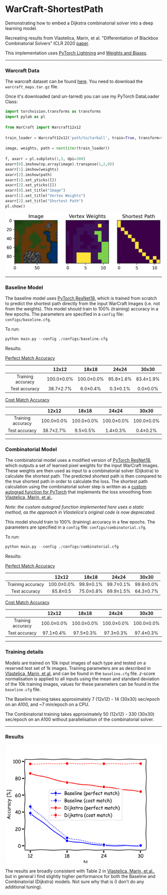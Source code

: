 # WarCraft-ShortestPath

Demonstrating how to embed a Dijkstra combinatorial solver into a deep learning model.

Recreating results from Vlastelica, Marin, et al. "Differentiation of Blackbox Combinatorial Solvers" ICLR 2020 [paper](https://arxiv.org/abs/1912.02175).

This implementation uses [PyTorch Lightning](https://lightning.ai/docs/pytorch/stable/) and [Weights and Biases](https://wandb.ai).

---
### Warcraft Data

The warcraft dataset can be found [here](https://edmond.mpg.de/dataset.xhtml?persistentId=doi:10.17617/3.YJCQ5S). You need to download the `warcraft_maps.tar.gz` file.

Once it's downloaded (and un-tarred) you can use my PyTorch DataLoader Class:

```python
import torchvision.transforms as transforms
import pylab as pl

from WarCraft import Warcraft12x12

train_loader = Warcraft12x12('path/to/tarball', train=True, transform=transforms.ToTensor())

image, weights, path = next(iter(train_loader))

f, axarr = pl.subplots(1,3, dpi=300)
axarr[0].imshow(np.array(image).transpose(1,2,0))
axarr[1].imshow(weights)
axarr[2].imshow(path)
axarr[1].set_yticks([])  
axarr[2].set_yticks([])  
axarr[0].set_title("Image")
axarr[1].set_title("Vertex Weights")
axarr[2].set_title("Shortest Path")
pl.show()

```

![alt text](https://github.com/as595/WarCraft-ShortestPath/blob/d49c465fab5691eadfd752be189cbd8b9e265ea7/figures/warcraft.png)

---
### Baseline Model

The baseline model uses [PyTorch ResNet18](https://pytorch.org/hub/pytorch_vision_resnet/), which is trained from scratch to predict the shortest path directly from the input WarCraft Images (i.e. not from the weights). This model should train to 100% (training) accuracy in a few epochs. The parameters are specified in a `config` file: `configs/baseline.cfg`. 

To run:

```python
python main.py --config ./configs/baseline.cfg
```

Results: 

<ins>Perfect Match Accuracy</ins>

|  | 12x12 | 18x18 | 24x24 | 30x30 |
| :---:   | :---: | :---: | :---: | :---: |
| Training accuracy | 100.0&pm;0.0%   | 100.0&pm;0.0%   | 95.8&pm;1.6%   | 83.4&pm;1.9%   |
| Test accuracy | 38.7&pm;2.7%   |  6.0&pm;0.4%  | 0.3&pm;0.1%   | 0.0&pm;0.0%   |

<ins>Cost Match Accuracy</ins>

|  | 12x12 | 18x18 | 24x24 | 30x30 |
| :---:   | :---: | :---: | :---: | :---: |
| Training accuracy | 100.0&pm;0.0%   | 100.0&pm;0.0%   | 100.0&pm;0.0%   | 100.0&pm;0.0%   |
| Test accuracy | 38.7&pm;2.7%   |  9.5&pm;0.5%  | 1.4&pm;0.3%   | 0.4&pm;0.2%   |

---
### Combinatorial Model

The combinatorial model uses a modified version of [PyTorch ResNet18](https://pytorch.org/hub/pytorch_vision_resnet/), which outputs a set of learned pixel weights for the input WarCraft Images. These weights are then used as input to a combinatorial solver (Dijkstra) to calculate the shortest path. The predicted shortest path is then compared to the true shortest path in order to calculate the loss. The shortest path calculation using the combinatorial solver step is written as a [custom autograd function for PyTorch](https://pytorch.org/tutorials/beginner/examples_autograd/two_layer_net_custom_function.html) that implements the loss smoothing from [Vlastelica, Marin, et al.](https://arxiv.org/abs/1912.02175). 

*Note: the custom autograd function implemented here uses a static method, as the approach in Vlastelica's original code is now deprecated.*

This model should train to 100% (training) accuracy in a few epochs. The parameters are specified in a `config` file: `configs/combinatorial.cfg`.

To run:

```python
python main.py --config ./configs/combinatorial.cfg
```

Results: 

<ins>Perfect Match Accuracy</ins>

|  | 12x12 | 18x18 | 24x24 | 30x30 |
| :---:   | :---: | :---: | :---: | :---: |
| Training accuracy | 100.0&pm;0.0%   | 99.9&pm;0.1%   | 99.7&pm;0.1%   | 99.8&pm;0.0%   |
| Test accuracy | 85.8&pm;0.5   |  75.0&pm;0.8%  | 69.9&pm;1.5%   | 64.3&pm;0.7%   |

<ins>Cost Match Accuracy</ins>

|  | 12x12 | 18x18 | 24x24 | 30x30 |
| :---:   | :---: | :---: | :---: | :---: |
| Training accuracy | 100.0&pm;0.0%   | 100.0&pm;0.0%   | 100.0&pm;0.0%   | 100.0&pm;0.0%   |
| Test accuracy | 97.1&pm;0.4%   |  97.5&pm;0.3%  | 97.3&pm;0.3%   | 97.4&pm;0.3%   |

---
### Training details

Models are trained on 10k input images of each type and tested on a reserved test set of 1k images. Training parameters are as described in [Vlastelica, Marin, et al.](https://arxiv.org/abs/1912.02175) and can be found in the `baseline.cfg` file. *z*-score normalisation is applied to all inputs using the mean and standard deviation of the 10k training images, values for these parameters can be found in the `baseline.cfg` file.

The Baseline training takes approximately 7 (12x12) - 14 (30x30) sec/epoch on an A100, and ~7 min/epoch on a CPU.

The Combinatorial training takes approximately 50 (12x12) - 330 (30x30) sec/epoch on an A100 without parallelisation of the combinatorial solver.

---
### Results

![alt text](https://github.com/as595/WarCraft-ShortestPath/blob/main/figures/results.png)

The results are broadly consistent with Table 2 in [Vlastelica, Marin, et al.](https://arxiv.org/abs/1912.02175), but in general I find slightly higher performance for both the Baseline and Combinatorial (Dijkstra) models. Not sure why that is  (I don't do any additional tuning). 


